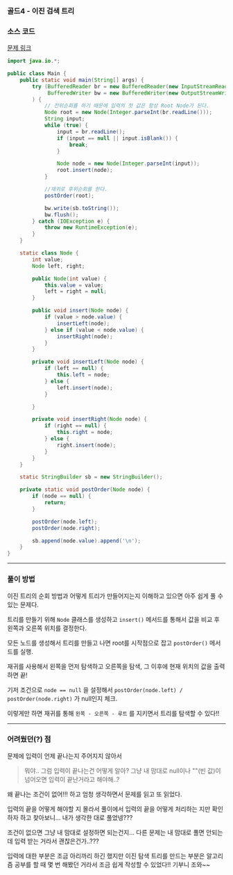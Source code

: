 ### 골드4 - 이진 검색 트리

### 소스 코드

[문제 링크](https://www.acmicpc.net/problem/5639)

```java
import java.io.*;

public class Main {
    public static void main(String[] args) {
        try (BufferedReader br = new BufferedReader(new InputStreamReader(System.in));
             BufferedWriter bw = new BufferedWriter(new OutputStreamWriter(System.out))
        ) {
            // 전위순회를 하기 때문에 입력의 첫 값은 항상 Root Node가 된다.
            Node root = new Node(Integer.parseInt(br.readLine()));
            String input;
            while (true) {
                input = br.readLine();
                if (input == null || input.isBlank()) {
                    break;
                }

                Node node = new Node(Integer.parseInt(input));
                root.insert(node);
            }

            //재귀로 후위순회를 한다.
            postOrder(root);

            bw.write(sb.toString());
            bw.flush();
        } catch (IOException e) {
            throw new RuntimeException(e);
        }
    }

    static class Node {
        int value;
        Node left, right;

        public Node(int value) {
            this.value = value;
            left = right = null;
        }

        public void insert(Node node) {
            if (value > node.value) {
                insertLeft(node);
            } else if (value < node.value) {
                insertRight(node);
            }
        }

        private void insertLeft(Node node) {
            if (left == null) {
                this.left = node;
            } else {
                left.insert(node);
            }

        }

        private void insertRight(Node node) {
            if (right == null) {
                this.right = node;
            } else {
                right.insert(node);
            }
        }
    }

    static StringBuilder sb = new StringBuilder();

    private static void postOrder(Node node) {
        if (node == null) {
            return;
        }

        postOrder(node.left);
        postOrder(node.right);

        sb.append(node.value).append('\n');
    }
}
```

---

### 풀이 방법

이진 트리의 순회 방법과 어떻게 트리가 만들어지는지 이해하고 있으면 아주 쉽게 풀 수 있는 문제다.

트리를 만들기 위해 `Node` 클래스를 생성하고 `insert()` 메서드를 통해서 값을 비교 후 왼쪽과 오른쪽 위치를 결정한다.

모든 노드를 생성해서 트리를 만들고 나면 root를 시작점으로 잡고 `postOrder()` 메서드를 실행.

재귀를 사용해서 왼쪽을 먼저 탐색하고 오른쪽을 탐색, 그 이후에 현재 위치의 값을 출력하면 끝! 

기저 조건으로 `node == null` 을 설정해서 `postOrder(node.left) / postOrder(node.right)` 가 null인지 체크.

이렇게만 하면 재귀를 통해 `왼쪽 - 오른쪽 - 루트` 를 지키면서 트리를 탐색할 수 있다!!

---

### 어려웠던(?) 점

문제에 입력이 언제 끝나는지 주어지지 않아서
> 뭐야.. 그럼 입력이 끝나는건 어떻게 알아? 그냥 내 맘대로 null이나 ""(빈 값)이 넘어오면 입력이 끝난거라고 해야해..?

왜 끝나는 조건이 없어!!! 하고 엄청 생각하면서 문제를 읽고 또 읽었다.

입력의 끝을 어떻게 해야할 지 몰라서 풀이에서 입력의 끝을 어떻게 처리하는 지만 확인하자 하고 찾아보니... 내가 생각한 대로 풀었넹???

조건이 없으면 그냥 내 맘대로 설정하면 되는건지... 다른 문제는 내 맘대로 풀면 안되는데 입력 받는 거라서 괜찮은건가..???

입력에 대한 부분은 조금 아리까리 하긴 했지만 이진 탐색 트리를 만드는 부분은 알고리즘 공부를 할 때 몇 번 해봤던 거라서 조금 쉽게 작성할 수 있었다!! 기부니 조와~~
